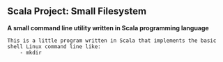## **Scala Project: Small Filesystem**

**A small command line utility written in Scala programming language**

````
This is a little program written in Scala that implements the basic shell Linux command line like:
    - mkdir
````

